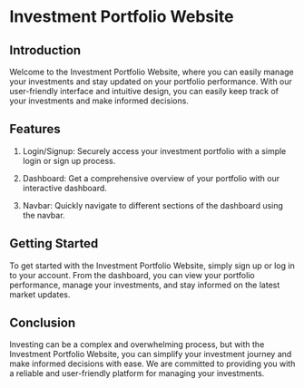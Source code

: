 # Investment Portfolio Website

## Introduction
Welcome to the Investment Portfolio Website, where you can easily manage your investments and stay updated on your portfolio performance. With our user-friendly interface and intuitive design, you can easily keep track of your investments and make informed decisions.

## Features
1. Login/Signup: Securely access your investment portfolio with a simple login or sign up process.

2. Dashboard: Get a comprehensive overview of your portfolio with our interactive dashboard.

3. Navbar: Quickly navigate to different sections of the dashboard using the navbar.

## Getting Started
To get started with the Investment Portfolio Website, simply sign up or log in to your account. From the dashboard, you can view your portfolio performance, manage your investments, and stay informed on the latest market updates.

## Conclusion
Investing can be a complex and overwhelming process, but with the Investment Portfolio Website, you can simplify your investment journey and make informed decisions with ease. We are committed to providing you with a reliable and user-friendly platform for managing your investments.

